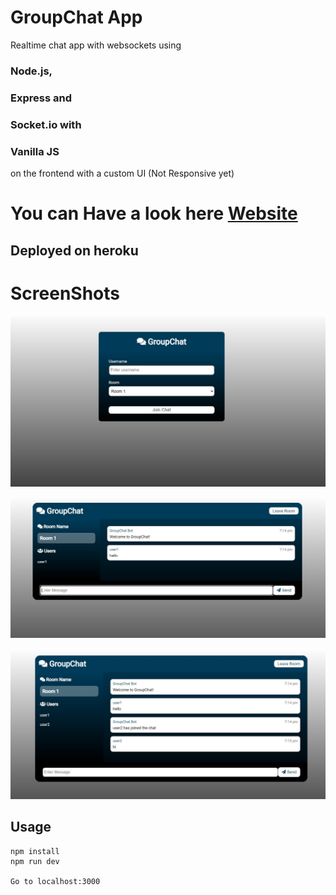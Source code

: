 # GroupChat App
Realtime chat app with websockets using 
### Node.js, 
### Express and 
### Socket.io with 
### Vanilla JS 
on the frontend with a custom UI (Not Responsive yet)

# You can Have a look here [Website](https://groupchat007.herokuapp.com/) 
## Deployed on heroku

# ScreenShots
![Rooms](https://github.com/code2me/groupchat/blob/main/img/ss1.jpg?raw=true)

![user1](https://github.com/code2me/groupchat/blob/main/img/ss2.jpg?raw=true)

![user2](https://github.com/code2me/groupchat/blob/main/img/ss3.jpg?raw=true)

## Usage
```
npm install
npm run dev

Go to localhost:3000
```
